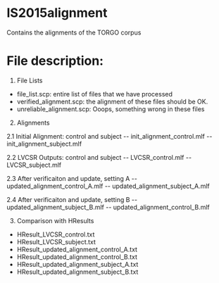 # IS2015alignment
Contains the alignments of the TORGO corpus

File description:
=================

1. File Lists
-  file_list.scp: entire list of files that we have processed
-  verified_alignment.scp: the alignment of these files should be OK.
-  unreliable_alignment.scp: Ooops, something wrong in these files

2. Alignments

2.1 Initial Alignment: control and subject
--  init_alignment_control.mlf
--  init_alignment_subject.mlf

2.2 LVCSR Outputs: control and subject
--  LVCSR_control.mlf
--  LVCSR_subject.mlf

2.3 After verificaiton and update, setting A
--  updated_alignment_control_A.mlf
--  updated_alignment_subject_A.mlf

2.4 After verificaiton and update, setting B
--  updated_alignment_subject_B.mlf	
--  updated_alignment_control_B.mlf	

3. Comparison with HResults
- HResult_LVCSR_control.txt
- HResult_LVCSR_subject.txt
- HResult_updated_alignment_control_A.txt
- HResult_updated_alignment_control_B.txt
- HResult_updated_alignment_subject_A.txt
- HResult_updated_alignment_subject_B.txt


